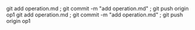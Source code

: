git add operation.md ; git commit -m "add operation.md" ; git push origin op1
git add operation.md ; git commit -m "add operation.md" ; git push origin op1